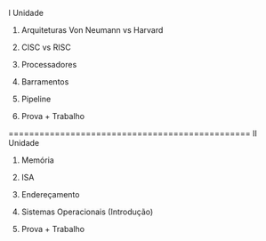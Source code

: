 I Unidade

1.  Arquiteturas Von Neumann vs Harvard
2.  CISC vs RISC
3.  Processadores
4.  Barramentos
5.  Pipeline

6.  Prova + Trabalho

===============================================
II Unidade

1.  Memória
2.  ISA
3.  Endereçamento
4.  Sistemas Operacionais (Introdução)

5.  Prova + Trabalho
